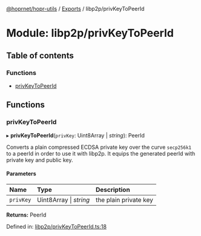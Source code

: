 [@hoprnet/hopr-utils](../README.md) / [Exports](../modules.md) / libp2p/privKeyToPeerId

# Module: libp2p/privKeyToPeerId

## Table of contents

### Functions

- [privKeyToPeerId](libp2p_privkeytopeerid.md#privkeytopeerid)

## Functions

### privKeyToPeerId

▸ **privKeyToPeerId**(`privKey`: Uint8Array \| _string_): PeerId

Converts a plain compressed ECDSA private key over the curve `secp256k1`
to a peerId in order to use it with libp2p.
It equips the generated peerId with private key and public key.

#### Parameters

| Name      | Type                   | Description           |
| :-------- | :--------------------- | :-------------------- |
| `privKey` | Uint8Array \| _string_ | the plain private key |

**Returns:** PeerId

Defined in: [libp2p/privKeyToPeerId.ts:18](https://github.com/hoprnet/hoprnet/blob/448a47a/packages/utils/src/libp2p/privKeyToPeerId.ts#L18)
